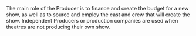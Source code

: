 The main role of the Producer is to finance and create the budget for a new show, as well as to source and employ the cast and crew that will create the show. Independent Producers or production companies are used when theatres are not producing their own show. 